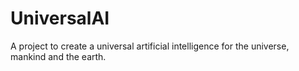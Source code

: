# UniversalAI


A project to create a universal artificial intelligence for the universe, mankind and the earth.
